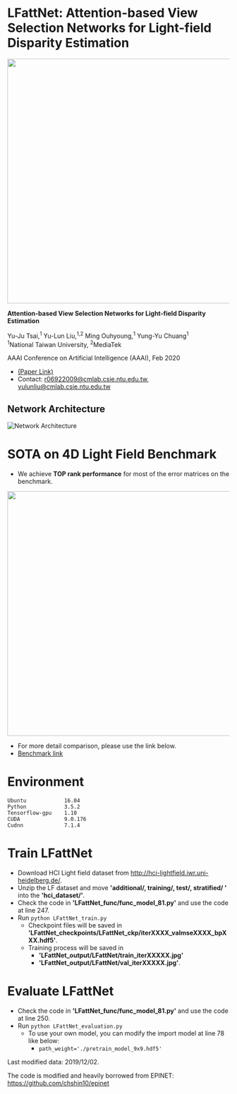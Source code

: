 # LFattNet: Attention-based View Selection Networks for Light-field Disparity Estimation

<img src="http://www.cmlab.csie.ntu.edu.tw/~r06922009/AAAI2020/concept.png" width="555" align=center />

**Attention-based View Selection Networks for Light-field Disparity Estimation** 

Yu-Ju Tsai,<sup>1</sup> Yu-Lun Liu,<sup>1,2</sup> Ming Ouhyoung,<sup>1</sup> Yung-Yu Chuang<sup>1</sup>  
<sup>1</sup>National Taiwan University, <sup>2</sup>MediaTek  

AAAI Conference on Artificial Intelligence (AAAI), Feb 2020  

- [(Paper Link)](http://www.cmlab.csie.ntu.edu.tw/~r06922009/AAAI2020/aaai2020_LFattNet_camera_ready.pdf)
- Contact: <r06922009@cmlab.csie.ntu.edu.tw>, <yulunliu@cmlab.csie.ntu.edu.tw>  

## Network Architecture
![Network Architecture](http://www.cmlab.csie.ntu.edu.tw/~r06922009/AAAI2020/network.png)

# SOTA on 4D Light Field Benchmark
- We achieve **TOP rank performance** for most of the error matrices on the benchmark.

<img src="http://www.cmlab.csie.ntu.edu.tw/~r06922009/AAAI2020/benchmark_rank.png" width="555" align=center />  

- For more detail comparison, please use the link below.
- [Benchmark link](https://lightfield-analysis.uni-konstanz.de/benchmark/table?column-type=images&metric=badpix_0070)

# Environment
```
Ubuntu            16.04
Python            3.5.2
Tensorflow-gpu    1.10
CUDA              9.0.176
Cudnn             7.1.4
```

# Train LFattNet
- Download HCI Light field dataset from <http://hci-lightfield.iwr.uni-heidelberg.de/>.  
- Unzip the LF dataset and move **'additional/, training/, test/, stratified/ '** into the **'hci_dataset/'**.
- Check the code in **'LFattNet_func/func_model_81.py'** and use the code at line 247.
- Run `python LFattNet_train.py`
  - Checkpoint files will be saved in **'LFattNet_checkpoints/LFattNet_ckp/iterXXXX_valmseXXXX_bpXXX.hdf5'**.
  - Training process will be saved in 
    - **'LFattNet_output/LFattNet/train_iterXXXXX.jpg'**
    - **'LFattNet_output/LFattNet/val_iterXXXXX.jpg'**.

# Evaluate LFattNet
- Check the code in **'LFattNet_func/func_model_81.py'** and use the code at line 250.
- Run `python LFattNet_evaluation.py`
  - To use your own model, you can modify the import model at line 78 like below:
    - `path_weight='./pretrain_model_9x9.hdf5'`
    
Last modified data: 2019/12/02.

The code is modified and heavily borrowed from EPINET: <https://github.com/chshin10/epinet>
